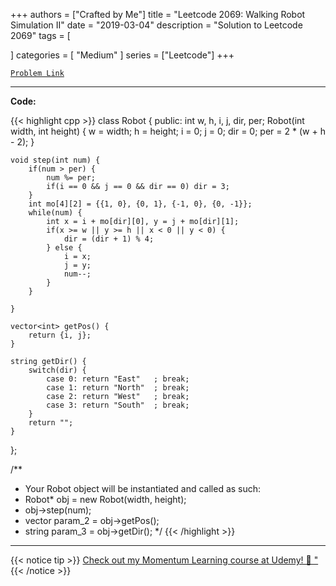 
+++
authors = ["Crafted by Me"]
title = "Leetcode 2069: Walking Robot Simulation II"
date = "2019-03-04"
description = "Solution to Leetcode 2069"
tags = [
    
]
categories = [
    "Medium"
]
series = ["Leetcode"]
+++



[`Problem Link`](https://leetcode.com/problems/walking-robot-simulation-ii/description/)

---

**Code:**

{{< highlight cpp >}}
class Robot {
public:
    int w, h, i, j, dir, per;
    Robot(int width, int height) {
        w = width;
        h = height;
        i = 0;
        j = 0;
        dir = 0;
        per = 2 * (w + h - 2);
    }
    
    void step(int num) {
        if(num > per) {
            num %= per;
            if(i == 0 && j == 0 && dir == 0) dir = 3;
        }
        int mo[4][2] = {{1, 0}, {0, 1}, {-1, 0}, {0, -1}};
        while(num) {
            int x = i + mo[dir][0], y = j + mo[dir][1];
            if(x >= w || y >= h || x < 0 || y < 0) {
                dir = (dir + 1) % 4;
            } else {
                i = x;
                j = y;
                num--;
            }
        }
        
    }
    
    vector<int> getPos() {
        return {i, j};
    }
    
    string getDir() {
        switch(dir) {
            case 0: return "East"   ; break;
            case 1: return "North"  ; break;    
            case 2: return "West"   ; break;    
            case 3: return "South"  ; break;
        }
        return "";
    }
};

/**
 * Your Robot object will be instantiated and called as such:
 * Robot* obj = new Robot(width, height);
 * obj->step(num);
 * vector<int> param_2 = obj->getPos();
 * string param_3 = obj->getDir();
 */
{{< /highlight >}}



---



{{< notice tip >}}
[Check out my Momentum Learning course at Udemy! 🚀 "](https://www.udemy.com/course/blind-75-the-data-structures-and-algorithms-essentials/)
{{< /notice >}}

